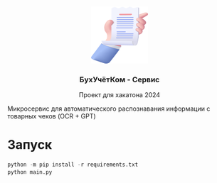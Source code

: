 <br />
<p align="center">
   <a href="https://github.com/StarPandaBeg/lulz-team-ocr-service">
    <img src=".github/logo.png" alt="Logo" width="128" height="128" />
   </a>

   <h3 align="center">БухУчётКом - Сервис</h3>

   <p align="center">
    Проект для хакатона 2024</b>
   </p>
</p>

Микросервис для автоматического распознавания информации с товарных чеков (OCR + GPT)

# Запуск

```python
python -m pip install -r requirements.txt
python main.py
```
